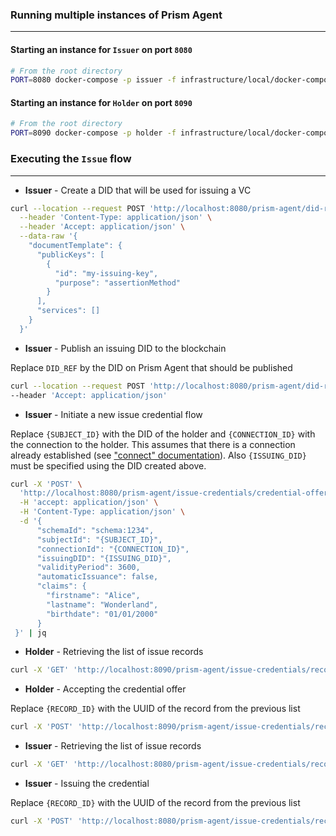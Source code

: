 ### Running multiple instances of Prism Agent
---

#### Starting an instance for `Issuer` on port `8080`

```bash
# From the root directory
PORT=8080 docker-compose -p issuer -f infrastructure/local/docker-compose.yml up
```

#### Starting an instance for `Holder` on port `8090`

```bash
# From the root directory
PORT=8090 docker-compose -p holder -f infrastructure/local/docker-compose.yml up
```

### Executing the `Issue` flow
---

- **Issuer** - Create a DID that will be used for issuing a VC

```bash
curl --location --request POST 'http://localhost:8080/prism-agent/did-registrar/dids' \
  --header 'Content-Type: application/json' \
  --header 'Accept: application/json' \
  --data-raw '{
    "documentTemplate": {
      "publicKeys": [
        {
          "id": "my-issuing-key",
          "purpose": "assertionMethod"
        }
      ],
      "services": []
    }
  }'
```

- **Issuer** - Publish an issuing DID to the blockchain

Replace `DID_REF` by the DID on Prism Agent that should be published
```bash
curl --location --request POST 'http://localhost:8080/prism-agent/did-registrar/dids/{DID_REF}/publications' \
--header 'Accept: application/json'
```

- **Issuer** - Initiate a new issue credential flow

Replace `{SUBJECT_ID}` with the DID of the holder and `{CONNECTION_ID}` with the connection to the holder.
This assumes that there is a connection already established (see ["connect" documentation](./connect.md)). Also `{ISSUING_DID}` must be specified using the DID created above.


```bash
curl -X 'POST' \
  'http://localhost:8080/prism-agent/issue-credentials/credential-offers' \
  -H 'accept: application/json' \
  -H 'Content-Type: application/json' \
  -d '{
      "schemaId": "schema:1234",
      "subjectId": "{SUBJECT_ID}",
      "connectionId": "{CONNECTION_ID}",
      "issuingDID": "{ISSUING_DID}",
      "validityPeriod": 3600,
      "automaticIssuance": false,
      "claims": {
        "firstname": "Alice",
        "lastname": "Wonderland",
        "birthdate": "01/01/2000"
      }
 }' | jq
```

- **Holder** - Retrieving the list of issue records
```bash
curl -X 'GET' 'http://localhost:8090/prism-agent/issue-credentials/records' | jq
```

- **Holder** - Accepting the credential offer

Replace `{RECORD_ID}` with the UUID of the record from the previous list
```bash
curl -X 'POST' 'http://localhost:8090/prism-agent/issue-credentials/records/{RECORD_ID}/accept-offer' | jq
```

- **Issuer** - Retrieving the list of issue records
```bash
curl -X 'GET' 'http://localhost:8080/prism-agent/issue-credentials/records' | jq
```

- **Issuer** - Issuing the credential

Replace `{RECORD_ID}` with the UUID of the record from the previous list
```bash
curl -X 'POST' 'http://localhost:8080/prism-agent/issue-credentials/records/{RECORD_ID}/issue-credential' | jq
```
